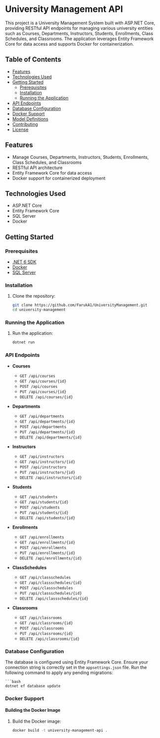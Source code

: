 # University Management API

This project is a University Management System built with ASP.NET Core, providing RESTful API endpoints for managing various university entities such as Courses, Departments, Instructors, Students, Enrollments, Class Schedules, and Classrooms. The application leverages Entity Framework Core for data access and supports Docker for containerization.

## Table of Contents

- [Features](#features)
- [Technologies Used](#technologies-used)
- [Getting Started](#getting-started)
  - [Prerequisites](#prerequisites)
  - [Installation](#installation)
  - [Running the Application](#running-the-application)
- [API Endpoints](#api-endpoints)
- [Database Configuration](#database-configuration)
- [Docker Support](#docker-support)
- [Model Definitions](#model-definitions)
- [Contributing](#contributing)
- [License](#license)

## Features

- Manage Courses, Departments, Instructors, Students, Enrollments, Class Schedules, and Classrooms
- RESTful API architecture
- Entity Framework Core for data access
- Docker support for containerized deployment

## Technologies Used

- ASP.NET Core
- Entity Framework Core
- SQL Server
- Docker

## Getting Started

### Prerequisites

- [.NET 6 SDK](https://dotnet.microsoft.com/download/dotnet/6.0)
- [Docker](https://www.docker.com/get-started)
- [SQL Server](https://www.microsoft.com/en-us/sql-server/sql-server-downloads)

### Installation

1. Clone the repository:

   ```bash
   git clone https://github.com/FarukA1/UniversityManagement.git
   cd university-management

### Running the Application

1. Run the application:

   ```bash
   dotnet run


### API Endpoints


- **Courses**
  - `GET /api/courses`
  - `GET /api/courses/{id}`
  - `POST /api/courses`
  - `PUT /api/courses/{id}`
  - `DELETE /api/courses/{id}`

- **Departments**
  - `GET /api/departments`
  - `GET /api/departments/{id}`
  - `POST /api/departments`
  - `PUT /api/departments/{id}`
  - `DELETE /api/departments/{id}`

- **Instructors**
  - `GET /api/instructors`
  - `GET /api/instructors/{id}`
  - `POST /api/instructors`
  - `PUT /api/instructors/{id}`
  - `DELETE /api/instructors/{id}`

- **Students**
  - `GET /api/students`
  - `GET /api/students/{id}`
  - `POST /api/students`
  - `PUT /api/students/{id}`
  - `DELETE /api/students/{id}`

- **Enrollments**
  - `GET /api/enrollments`
  - `GET /api/enrollments/{id}`
  - `POST /api/enrollments`
  - `PUT /api/enrollments/{id}`
  - `DELETE /api/enrollments/{id}`

- **ClassSchedules**
  - `GET /api/classschedules`
  - `GET /api/classschedules/{id}`
  - `POST /api/classschedules`
  - `PUT /api/classschedules/{id}`
  - `DELETE /api/classschedules/{id}`

- **Classrooms**
  - `GET /api/classrooms`
  - `GET /api/classrooms/{id}`
  - `POST /api/classrooms`
  - `PUT /api/classrooms/{id}`
  - `DELETE /api/classrooms/{id}`



### Database Configuration

The database is configured using Entity Framework Core. Ensure your connection string is correctly set in the `appsettings.json` file. Run the following command to apply any pending migrations:

    ```bash
    dotnet ef database update


### Docker Support

#### Building the Docker Image

1. Build the Docker image:

   ```bash
   docker build -t university-management-api .




